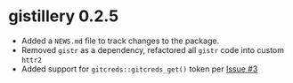# gistillery 0.2.5

* Added a `NEWS.md` file to track changes to the package.
* Removed `gistr` as a dependency, refactored all `gistr` code into custom `httr2`
* Added support for `gitcreds::gitcreds_get()` token per [Issue #3](https://github.com/jthomasmock/gistillery/issues/3)
